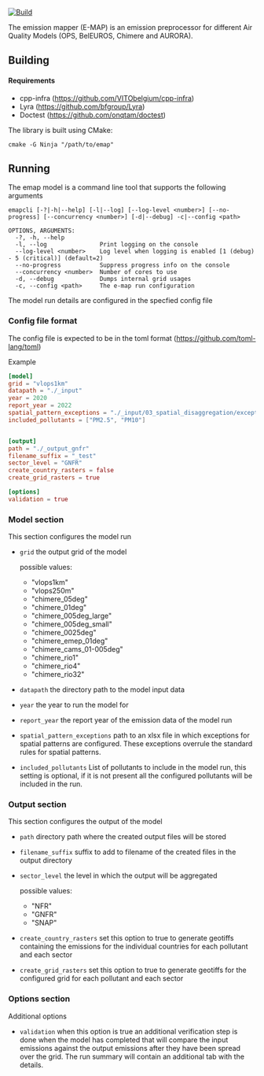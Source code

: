 [![Build](https://github.com/VITObelgium/emap/workflows/Vcpkg%20build/badge.svg?branch=develop)](https://github.com/VITObelgium/emap/actions?query=workflow%3AVcpkg%20build)

The emission mapper (E-MAP) is an emission preprocessor for different Air Quality Models (OPS, BelEUROS, Chimere and AURORA). 

## Building
#### Requirements
- cpp-infra (https://github.com/VITObelgium/cpp-infra)
- Lyra (https://github.com/bfgroup/Lyra)
- Doctest (https://github.com/onqtam/doctest)

The library is built using CMake:
```
cmake -G Ninja "/path/to/emap"
```

## Running
The emap model is a command line tool that supports the following arguments
```
emapcli [-?|-h|--help] [-l|--log] [--log-level <number>] [--no-progress] [--concurrency <number>] [-d|--debug] -c|--config <path>

OPTIONS, ARGUMENTS:
  -?, -h, --help
  -l, --log               Print logging on the console
  --log-level <number>    Log level when logging is enabled [1 (debug) - 5 (critical)] (default=2)
  --no-progress           Suppress progress info on the console
  --concurrency <number>  Number of cores to use
  -d, --debug             Dumps internal grid usages
  -c, --config <path>     The e-map run configuration
```

The model run details are configured in the specfied config file
### Config file format
The config file is expected to be in the toml format (https://github.com/toml-lang/toml)

Example
```toml
[model]
grid = "vlops1km"
datapath = "./_input"
year = 2020
report_year = 2022
spatial_pattern_exceptions = "./_input/03_spatial_disaggregation/exceptions.xlsx"
included_pollutants = ["PM2.5", "PM10"]


[output]
path = "./_output_gnfr"
filename_suffix = "_test"
sector_level = "GNFR"
create_country_rasters = false
create_grid_rasters = true

[options]
validation = true
```

### Model section
This section configures the model run
- `grid` the output grid of the model
  
  possible values:
    - "vlops1km"
    - "vlops250m"
    - "chimere_05deg"
    - "chimere_01deg"
    - "chimere_005deg_large"
    - "chimere_005deg_small"
    - "chimere_0025deg"
    - "chimere_emep_01deg"
    - "chimere_cams_01-005deg"
    - "chimere_rio1"
    - "chimere_rio4"
    - "chimere_rio32"

- `datapath` the directory path to the model input data
- `year` the year to run the model for
- `report_year` the report year of the emission data of the model run
- `spatial_pattern_exceptions` path to an xlsx file in which exceptions for spatial patterns are configured. These exceptions overrule the standard rules for spatial patterns.
- `included_pollutants` List of pollutants to include in the model run, this setting is optional, if it is not present all the configured pollutants will be included in the run.

### Output section
This section configures the output of the model
- `path` directory path where the created output files will be stored
- `filename_suffix` suffix to add to filename of the created files in the output directory
- `sector_level` the level in which the output will be aggregated
  
  possible values:
    - "NFR"
    - "GNFR"
    - "SNAP"
- `create_country_rasters` set this option to true to generate geotiffs containing the emissions for the individual countries for each pollutant and each sector
- `create_grid_rasters` set this option to true to generate geotiffs for the configured grid for each pollutant and each sector

### Options section
Additional options
- `validation` when this option is true an additional verification step is done when the model has completed that will compare the input emissions against the output emissions after they have been spread over the grid. The run summary will contain an additional tab with the details.
